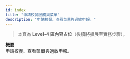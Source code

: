 ```yaml
---
id: index
title: "申請校餐服務與菜單"
description: "申請校餐、查看菜單與過敏申報。"
---
```


> 本頁為 **Level-4 區內容占位**（後續將擴展至實務步驟）。

**概要**  
申請校餐、查看菜單與過敏申報。
